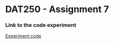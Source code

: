# DAT250 - Assignment 7

### Link to the code experiment
[Experiment code](https://github.com/SindreFardal/DAT250-assignment7)




